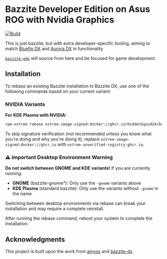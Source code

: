 # Bazzite Developer Edition on Asus ROG with Nvidia Graphics

[![Build](https://github.com/HiddenSquid24/bazzite-dx-asus-nvidia/actions/workflows/build.yml/badge.svg)](https://github.com//HiddenSquid24/bazzite-dx-asus-nvidia/actions/workflows/build.yml)

This is just bazzite, but with extra developer-specific tooling, aiming to match [Bluefin DX](https://docs.projectbluefin.io/bluefin-dx/) and [Aurora DX](https://docs.getaurora.dev/dx/aurora-dx-intro) in functionality

[`bazzite-gdx`](https://github.com/ublue-os/bazzite-gdx) will source from here and be focused for game development.

## Installation

To rebase an existing Bazzite installation to Bazzite DX, use one of the following commands based on your current variant:

### NVIDIA Variants

**For KDE Plasma with NVIDIA:**
```bash
rpm-ostree rebase ostree-image-signed:docker://ghcr.io/HiddenSquid24/bazzite-dx-asus-nvidia:stable
```

To skip signature verification (not recommended unless you know what you're doing and why you're doing it), replace `ostree-image-signed:docker://ghcr.io` with `ostree-unverified-registry:ghcr.io`.

### ⚠️ Important Desktop Environment Warning

**Do not switch between GNOME and KDE variants!** If you are currently running:
- **GNOME** (bazzite-gnome*): Only use the `-gnome` variants above
- **KDE Plasma** (standard bazzite): Only use the variants without `-gnome` in the name

Switching between desktop environments via rebase can break your installation and may require a complete reinstall.

After running the rebase command, reboot your system to complete the installation. 

## Acknowledgments

This project is built upon the work from [amyos](https://github.com/astrovm/amyos) and [bazzite-dx](https://github.com//ublue-os/bazzite-dx)

